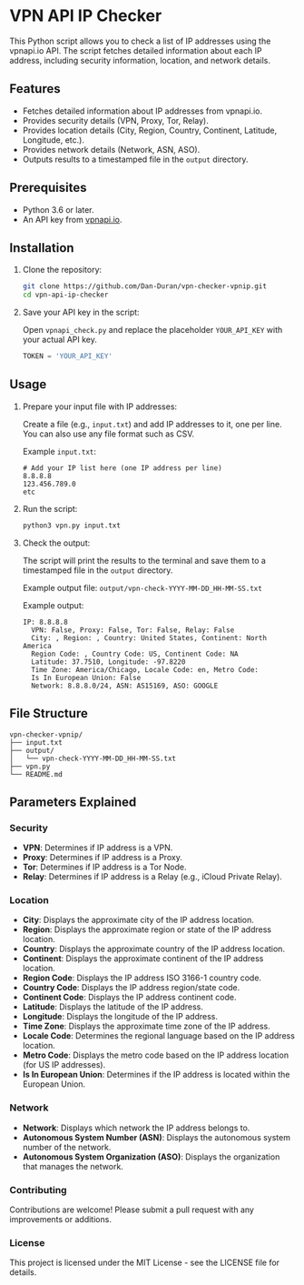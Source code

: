 # VPN API IP Checker

This Python script allows you to check a list of IP addresses using the vpnapi.io API. The script fetches detailed information about each IP address, including security information, location, and network details.

## Features

- Fetches detailed information about IP addresses from vpnapi.io.
- Provides security details (VPN, Proxy, Tor, Relay).
- Provides location details (City, Region, Country, Continent, Latitude, Longitude, etc.).
- Provides network details (Network, ASN, ASO).
- Outputs results to a timestamped file in the `output` directory.

## Prerequisites

- Python 3.6 or later.
- An API key from [vpnapi.io](https://vpnapi.io/).

## Installation

1. Clone the repository:

    ```bash
    git clone https://github.com/Dan-Duran/vpn-checker-vpnip.git
    cd vpn-api-ip-checker
    ```

2. Save your API key in the script:

    Open `vpnapi_check.py` and replace the placeholder `YOUR_API_KEY` with your actual API key.

    ```python
    TOKEN = 'YOUR_API_KEY'
    ```

## Usage

1. Prepare your input file with IP addresses:

    Create a file (e.g., `input.txt`) and add IP addresses to it, one per line. You can also use any file format such as CSV.

    Example `input.txt`:

    ```plaintext
    # Add your IP list here (one IP address per line)
    8.8.8.8
    123.456.789.0
    etc
    ```

2. Run the script:

    ```bash
    python3 vpn.py input.txt
    ```

3. Check the output:

    The script will print the results to the terminal and save them to a timestamped file in the `output` directory.

    Example output file: `output/vpn-check-YYYY-MM-DD_HH-MM-SS.txt`

    Example output:

    ```plaintext
    IP: 8.8.8.8
      VPN: False, Proxy: False, Tor: False, Relay: False
      City: , Region: , Country: United States, Continent: North America
      Region Code: , Country Code: US, Continent Code: NA
      Latitude: 37.7510, Longitude: -97.8220
      Time Zone: America/Chicago, Locale Code: en, Metro Code: 
      Is In European Union: False
      Network: 8.8.8.0/24, ASN: AS15169, ASO: GOOGLE
    ```

## File Structure

```plaintext
vpn-checker-vpnip/
├── input.txt
├── output/
│   └── vpn-check-YYYY-MM-DD_HH-MM-SS.txt
├── vpn.py
└── README.md
```
## Parameters Explained

### Security
- **VPN**: Determines if IP address is a VPN.
- **Proxy**: Determines if IP address is a Proxy.
- **Tor**: Determines if IP address is a Tor Node.
- **Relay**: Determines if IP address is a Relay (e.g., iCloud Private Relay).

### Location
- **City**: Displays the approximate city of the IP address location.
- **Region**: Displays the approximate region or state of the IP address location.
- **Country**: Displays the approximate country of the IP address location.
- **Continent**: Displays the approximate continent of the IP address location.
- **Region Code**: Displays the IP address ISO 3166-1 country code.
- **Country Code**: Displays the IP address region/state code.
- **Continent Code**: Displays the IP address continent code.
- **Latitude**: Displays the latitude of the IP address.
- **Longitude**: Displays the longitude of the IP address.
- **Time Zone**: Displays the approximate time zone of the IP address.
- **Locale Code**: Determines the regional language based on the IP address location.
- **Metro Code**: Displays the metro code based on the IP address location (for US IP addresses).
- **Is In European Union**: Determines if the IP address is located within the European Union.

### Network
- **Network**: Displays which network the IP address belongs to.
- **Autonomous System Number (ASN)**: Displays the autonomous system number of the network.
- **Autonomous System Organization (ASO)**: Displays the organization that manages the network.

### Contributing
Contributions are welcome! Please submit a pull request with any improvements or additions.

### License
This project is licensed under the MIT License - see the LICENSE file for details.


